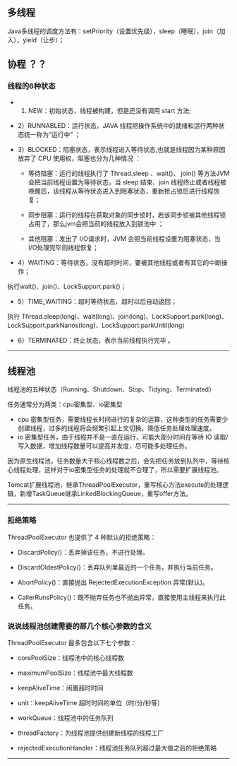 ## 多线程

Java多线程的调度方法有：setPriority（设置优先级），sleep（睡眠），join（加入），yield（让步）；

## 协程 ？？

### 线程的6种状态

- 1) NEW：初始状态，线程被构建，但是还没有调用 start 方法;

- 2）RUNNABLED：运行状态，JAVA 线程把操作系统中的就绪和运行两种状态统一称为“运行中” ；

- 3）BLOCKED：阻塞状态，表示线程进入等待状态,也就是线程因为某种原因放弃了 CPU 使用权，阻塞也分为几种情况 ：

    - 等待阻塞：运行的线程执行了 Thread.sleep 、wait()、 join() 等方法JVM 会把当前线程设置为等待状态，当 sleep 结束、join 线程终止或者线程被唤醒后，该线程从等待状态进入到阻塞状态，重新抢占锁后进行线程恢复；

    - 同步阻塞：运行的线程在获取对象的同步锁时，若该同步锁被其他线程锁占用了，那么jvm会把当前的线程放入到锁池中 ；

    - 其他阻塞：发出了 I/O请求时，JVM 会把当前线程设置为阻塞状态，当 I/O处理完毕则线程恢复；

- 4）WAITING：等待状态，没有超时时间，要被其他线程或者有其它的中断操作；

执行wait()、join()、LockSupport.park()；

- 5）TIME_WAITING：超时等待状态，超时以后自动返回；

执行 Thread.sleep(long)、wait(long)、join(long)、LockSupport.park(long)、LockSupport.parkNanos(long)、LockSupport.parkUntil(long)

- 6）TERMINATED：终止状态，表示当前线程执行完毕 。

---

## 线程池

线程池的五种状态（Running、Shutdown、Stop、Tidying、Terminated）

任务通常分为两类：cpu密集型、io密集型

- cpu 密集型任务，需要线程长时间进行的复杂的运算，这种类型的任务需要少创建线程，过多的线程将会频繁引起上文切换，降低任务处理处理速度。
- io 密集型任务，由于线程并不是一直在运行，可能大部分时间在等待 IO 读取/写入数据，增加线程数量可以提高并发度，尽可能多处理任务。

因为原生线程池，任务数量大于核心线程数之后，会先把任务放到队列中，等待核心线程处理，这样对于io密集型任务的处理就不合理了，所以需要扩展线程池。

Tomcat扩展线程池，继承ThreadPoolExecutor，重写核心方法execute的处理逻辑，新增TaskQueue继承LinkedBlockingQueue，重写offer方法。

---

### 拒绝策略

ThreadPoolExecutor 也提供了 4 种默认的拒绝策略：

- DiscardPolicy()：丢弃掉该任务，不进行处理。

- DiscardOldestPolicy()：丢弃队列里最近的一个任务，并执行当前任务。

- AbortPolicy()：直接抛出 RejectedExecutionException 异常(默认)。

- CallerRunsPolicy()：既不抛弃任务也不抛出异常，直接使用主线程来执行此任务。


### 说说线程池创建需要的那几个核心参数的含义

ThreadPoolExecutor 最多包含以下七个参数：

- corePoolSize：线程池中的核心线程数

- maximumPoolSize：线程池中最大线程数

- keepAliveTime：闲置超时时间

- unit：keepAliveTime 超时时间的单位（时/分/秒等）

- workQueue：线程池中的任务队列

- threadFactory：为线程池提供创建新线程的线程工厂

- rejectedExecutionHandler：线程池任务队列超过最大值之后的拒绝策略



---